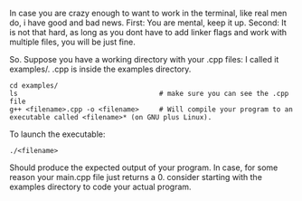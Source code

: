 In case you are crazy enough to want to work in the terminal, like real men do, i have good and bad news.
First: You are mental, keep it up.
Second: It is not that hard, as long as you dont have to add linker flags and work with multiple files, you will be just fine.


So. Suppose you have a working directory with your .cpp files: I called it examples/.
<filename>.cpp is inside the examples directory.

```
cd examples/
ls                                   # make sure you can see the .cpp file
g++ <filename>.cpp -o <filename>     # Will compile your program to an executable called <filename>* (on GNU plus Linux).
```

To launch the executable:

```
./<filename>
```


Should produce the expected output of your program. In case, for some reason your main.cpp file just returns a 0. consider starting  with the examples directory to code your actual program.

